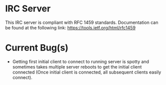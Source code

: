 # IRC Server

This IRC server is compliant with RFC 1459 standards. Documentation can be found
at the following link: https://tools.ietf.org/html/rfc1459

# Current Bug(s)

*  Getting first initial client to connect to running server is spotty and sometimes takes multiple server reboots to get the initial client connected (Once initial client is connected, all subsequent clients easily connect).